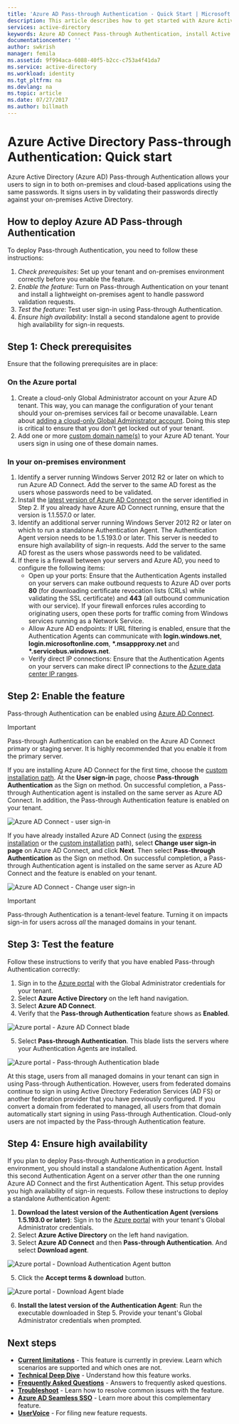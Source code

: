 ```yaml
---
title: 'Azure AD Pass-through Authentication - Quick Start | Microsoft Docs'
description: This article describes how to get started with Azure Active Directory (Azure AD) Pass-through Authentication.
services: active-directory
keywords: Azure AD Connect Pass-through Authentication, install Active Directory, required components for Azure AD, SSO, Single Sign-on
documentationcenter: ''
author: swkrish
manager: femila
ms.assetid: 9f994aca-6088-40f5-b2cc-c753a4f41da7
ms.service: active-directory
ms.workload: identity
ms.tgt_pltfrm: na
ms.devlang: na
ms.topic: article
ms.date: 07/27/2017
ms.author: billmath
---
```


# Azure Active Directory Pass-through Authentication: Quick start

Azure Active Directory (Azure AD) Pass-through Authentication allows your users to sign in to both on-premises and cloud-based applications using the same passwords. It signs users in by validating their passwords directly against your on-premises Active Directory.

## How to deploy Azure AD Pass-through Authentication

To deploy Pass-through Authentication, you need to follow these instructions:
1. *Check prerequisites*: Set up your tenant and on-premises environment correctly before you enable the feature.
2. *Enable the feature*: Turn on Pass-through Authentication on your tenant and install a lightweight on-premises agent to handle password validation requests.
3. *Test the feature*: Test user sign-in using Pass-through Authentication.
4. *Ensure high availability*: Install a second standalone agent to provide high availability for sign-in requests.

## Step 1: Check prerequisites

Ensure that the following prerequisites are in place:

### On the Azure portal

1. Create a cloud-only Global Administrator account on your Azure AD tenant. This way, you can manage the configuration of your tenant should your on-premises services fail or become unavailable. Learn about [adding a cloud-only Global Administrator account](../active-directory-users-create-azure-portal.md). Doing this step is critical to ensure that you don't get locked out of your tenant.
2. Add one or more [custom domain name(s)](../active-directory-add-domain.md) to your Azure AD tenant. Your users sign in using one of these domain names.

### In your on-premises environment

1. Identify a server running Windows Server 2012 R2 or later on which to run Azure AD Connect. Add the server to the same AD forest as the users whose passwords need to be validated.
2. Install the [latest version of Azure AD Connect](https://www.microsoft.com/download/details.aspx?id=47594) on the server identified in Step 2. If you already have Azure AD Connect running, ensure that the version is 1.1.557.0 or later.
3. Identify an additional server running Windows Server 2012 R2 or later on which to run a standalone Authentication Agent. The Authentication Agent version needs to be 1.5.193.0 or later. This server is needed to ensure high availability of sign-in requests. Add the server to the same AD forest as the users whose passwords need to be validated.
4. If there is a firewall between your servers and Azure AD, you need to configure the following items:
   - Open up your ports: Ensure that the Authentication Agents installed on your servers can make outbound requests to Azure AD over ports **80** (for downloading certificate revocation lists (CRLs) while validating the SSL certificate) and **443** (all outbound communication with our service). If your firewall enforces rules according to originating users, open these ports for traffic coming from Windows services running as a Network Service.
   - Allow Azure AD endpoints: If URL filtering is enabled, ensure that the Authentication Agents can communicate with **login.windows.net**, **login.microsoftonline.com**, **\*.msappproxy.net** and **\*.servicebus.windows.net**.
   - Verify direct IP connections: Ensure that the Authentication Agents on your servers can make direct IP connections to the [Azure data center IP ranges](https://www.microsoft.com/en-us/download/details.aspx?id=41653).

## Step 2: Enable the feature

Pass-through Authentication can be enabled using [Azure AD Connect](active-directory-aadconnect.md).

>[!IMPORTANT]
>Pass-through Authentication can be enabled on the Azure AD Connect primary or staging server. It is highly recommended that you enable it from the primary server.

If you are installing Azure AD Connect for the first time, choose the [custom installation path](active-directory-aadconnect-get-started-custom.md). At the **User sign-in** page, choose **Pass-through Authentication** as the Sign on method. On successful completion, a Pass-through Authentication agent is installed on the same server as Azure AD Connect. In addition, the Pass-through Authentication feature is enabled on your tenant.

![Azure AD Connect - user sign-in](./media/active-directory-aadconnect-sso/sso3.png)

If you have already installed Azure AD Connect (using the [express installation](active-directory-aadconnect-get-started-express.md) or the [custom installation](active-directory-aadconnect-get-started-custom.md) path), select **Change user sign-in page** on Azure AD Connect, and click **Next**. Then select **Pass-through Authentication** as the Sign on method. On successful completion, a Pass-through Authentication agent is installed on the same server as Azure AD Connect and the feature is enabled on your tenant.

![Azure AD Connect - Change user sign-in](./media/active-directory-aadconnect-user-signin/changeusersignin.png)

>[!IMPORTANT]
>Pass-through Authentication is a tenant-level feature. Turning it on impacts sign-in for users across _all_ the managed domains in your tenant.

## Step 3: Test the feature

Follow these instructions to verify that you have enabled Pass-through Authentication correctly:

1. Sign in to the [Azure portal](https://portal.azure.com) with the Global Administrator credentials for your tenant.
2. Select **Azure Active Directory** on the left hand navigation.
3. Select **Azure AD Connect**.
4. Verify that the **Pass-through Authentication** feature shows as **Enabled**.

![Azure portal - Azure AD Connect blade](./media/active-directory-aadconnect-pass-through-authentication/pta7.png)

5. Select **Pass-through Authentication**. This blade lists the servers where your Authentication Agents are installed.

![Azure portal - Pass-through Authentication blade](./media/active-directory-aadconnect-pass-through-authentication/pta8.png)

At this stage, users from all managed domains in your tenant can sign in using Pass-through Authentication. However, users from federated domains continue to sign in using Active Directory Federation Services (AD FS) or another federation provider that you have previously configured. If you convert a domain from federated to managed, all users from that domain automatically start signing in using Pass-through Authentication. Cloud-only users are not impacted by the Pass-through Authentication feature.

## Step 4: Ensure high availability

If you plan to deploy Pass-through Authentication in a production environment, you should install a standalone Authentication Agent. Install this second Authentication Agent on a server _other_ than the one running Azure AD Connect and the first Authentication Agent. This setup provides you high availability of sign-in requests. Follow these instructions to deploy a standalone Authentication Agent:

1. **Download the latest version of the Authentication Agent (versions 1.5.193.0 or later)**: Sign in to the [Azure portal](https://portal.azure.com) with your tenant's Global Administrator credentials.
2. Select **Azure Active Directory** on the left hand navigation.
3. Select **Azure AD Connect** and then **Pass-through Authentication**. And select **Download agent**.

![Azure portal - Download Authentication Agent button](./media/active-directory-aadconnect-pass-through-authentication/pta9.png)

5. Click the **Accept terms & download** button.

![Azure portal - Download Agent blade](./media/active-directory-aadconnect-pass-through-authentication/pta10.png)

6. **Install the latest version of the Authentication Agent**: Run the executable downloaded in Step 5. Provide your tenant's Global Administrator credentials when prompted.

## Next steps
- [**Current limitations**](active-directory-aadconnect-pass-through-authentication-current-limitations.md) - This feature is currently in preview. Learn which scenarios are supported and which ones are not.
- [**Technical Deep Dive**](active-directory-aadconnect-pass-through-authentication-how-it-works.md) - Understand how this feature works.
- [**Frequently Asked Questions**](active-directory-aadconnect-pass-through-authentication-faq.md) - Answers to frequently asked questions.
- [**Troubleshoot**](active-directory-aadconnect-troubleshoot-pass-through-authentication.md) - Learn how to resolve common issues with the feature.
- [**Azure AD Seamless SSO**](active-directory-aadconnect-sso.md) - Learn more about this complementary feature.
- [**UserVoice**](https://feedback.azure.com/forums/169401-azure-active-directory/category/160611-directory-synchronization-aad-connect) - For filing new feature requests.
